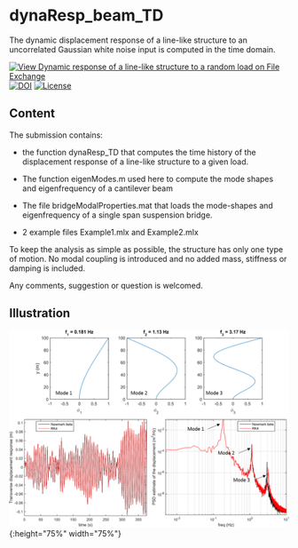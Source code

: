 # dynaResp_beam_TD
The dynamic displacement response of a line-like structure to an uncorrelated Gaussian white noise input is computed in the time domain.

[![View Dynamic response of a line-like structure to a random load on File Exchange](https://www.mathworks.com/matlabcentral/images/matlab-file-exchange.svg)](https://se.mathworks.com/matlabcentral/fileexchange/66016-dynamic-response-of-a-line-like-structure-to-a-random-load)
[![DOI](https://zenodo.org/badge/DOI/10.5281/zenodo.3965470.svg)](https://doi.org/10.5281/zenodo.3965470)
[![License](https://img.shields.io/badge/License-BSD%203--Clause-blue.svg)](https://opensource.org/licenses/BSD-3-Clause)

## Content

The submission contains:

- the function dynaResp_TD that computes the time history of the displacement response of a line-like structure to a given load.

- The function eigenModes.m used here to compute the mode shapes and eigenfrequency of a cantilever beam

- The file bridgeModalProperties.mat that loads the mode-shapes and eigenfrequency of a single span suspension bridge.

- 2 example files Example1.mlx and Example2.mlx

To keep the analysis as simple as possible, the structure has only one type of motion. No modal coupling is introduced and no added mass, stiffness or damping is included.

Any comments, suggestion or question is welcomed.

## Illustration

![Illustration](illustration.png){:height="75%" width="75%"}
